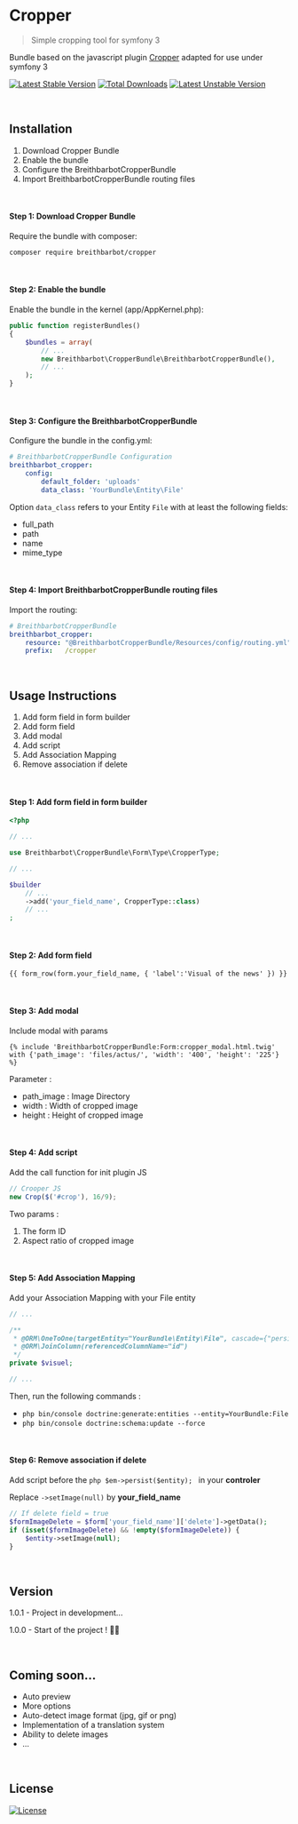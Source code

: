 # Cropper
> Simple cropping tool for symfony 3

Bundle based on the javascript plugin [Cropper](https://github.com/fengyuanchen/cropper) adapted for use under symfony 3

[![Latest Stable Version](https://poser.pugx.org/breithbarbot/cropper/v/stable?format=flat-square)](https://packagist.org/packages/breithbarbot/cropper)
[![Total Downloads](https://poser.pugx.org/breithbarbot/cropper/downloads?format=flat-square)](https://packagist.org/packages/breithbarbot/cropper)
[![Latest Unstable Version](https://poser.pugx.org/breithbarbot/cropper/v/unstable?format=flat-square)](https://packagist.org/packages/breithbarbot/cropper)

<br>

## Installation
1. Download Cropper Bundle
2. Enable the bundle
3. Configure the BreithbarbotCropperBundle
4. Import BreithbarbotCropperBundle routing files

<br>

#### Step 1: Download Cropper Bundle
Require the bundle with composer:
```bash
composer require breithbarbot/cropper
```

<br>

#### Step 2: Enable the bundle
Enable the bundle in the kernel (app/AppKernel.php):
```php
public function registerBundles()
{
    $bundles = array(
        // ...
        new Breithbarbot\CropperBundle\BreithbarbotCropperBundle(),
        // ...
    );
}
```

<br>

#### Step 3: Configure the BreithbarbotCropperBundle
Configure the bundle in the config.yml:
```yaml
# BreithbarbotCropperBundle Configuration
breithbarbot_cropper:
    config:
        default_folder: 'uploads'
        data_class: 'YourBundle\Entity\File'
```

Option `data_class` refers to your Entity `File` with at least the following fields:

* full_path
* path
* name
* mime_type

<br>

#### Step 4: Import BreithbarbotCropperBundle routing files
Import the routing:
```yaml
# BreithbarbotCropperBundle
breithbarbot_cropper:
    resource: "@BreithbarbotCropperBundle/Resources/config/routing.yml"
    prefix:   /cropper
```

<br>

## Usage Instructions
1. Add form field in form builder
2. Add form field
3. Add modal
4. Add script
5. Add Association Mapping
6. Remove association if delete

<br>

#### Step 1: Add form field in form builder
```php
<?php

// ...

use Breithbarbot\CropperBundle\Form\Type\CropperType;

// ...

$builder
    // ...
    ->add('your_field_name', CropperType::class)
    // ...
;
```

<br>

#### Step 2: Add form field
```twig
{{ form_row(form.your_field_name, { 'label':'Visual of the news' }) }}
```

<br>

#### Step 3: Add modal
Include modal with params
```twig
{% include 'BreithbarbotCropperBundle:Form:cropper_modal.html.twig' with {'path_image': 'files/actus/', 'width': '400', 'height': '225'} %}
```
Parameter :
* path_image : Image Directory
* width : Width of cropped image
* height : Height of cropped image

<br>

#### Step 4: Add script
Add the call function for init plugin JS
```js
// Crooper JS
new Crop($('#crop'), 16/9);
```
Two params :
1. The form ID
2. Aspect ratio of cropped image

<br>

#### Step 5: Add Association Mapping
Add your Association Mapping with your File entity
```php
// ...

/**
 * @ORM\OneToOne(targetEntity="YourBundle\Entity\File", cascade={"persist"}, orphanRemoval=true)
 * @ORM\JoinColumn(referencedColumnName="id")
 */
private $visuel;

// ...
```
Then, run the following commands :
* ```php bin/console doctrine:generate:entities --entity=YourBundle:File```
* ```php bin/console doctrine:schema:update --force```

<br>

#### Step 6: Remove association if delete
Add script before the ```php $em->persist($entity); ``` in your **controler**

Replace `->setImage(null)` by __your_field_name__
```php
// If delete field = true
$formImageDelete = $form['your_field_name']['delete']->getData();
if (isset($formImageDelete) && !empty($formImageDelete)) {
    $entity->setImage(null);
}
```

<br>


## Version

1.0.1 - Project in development...

1.0.0 - Start of the project ! 🎉🎊

<br>
 
## Coming soon...
* Auto preview
* More options
* Auto-detect image format (jpg, gif or png)
* Implementation of a translation system
* Ability to delete images
* ...

<br>
 
## License

[![License](https://poser.pugx.org/breithbarbot/cropper/license?format=flat-square)](https://github.com/breithbarbot/Cropper/blob/master/LICENSE)
